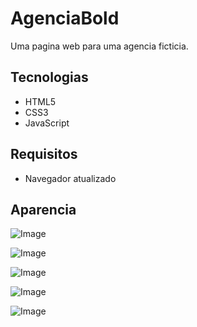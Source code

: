# AgenciaBold
Uma pagina web para uma agencia ficticia.

## Tecnologias
- HTML5
- CSS3
- JavaScript

## Requisitos
- Navegador atualizado

## Aparencia

![Image](https://github.com/user-attachments/assets/f5519168-b8b7-4aa6-b41e-5f5fb5216ea1)

![Image](https://github.com/user-attachments/assets/e4959a5b-a08f-40e7-88f8-432d88a6df82)

![Image](https://github.com/user-attachments/assets/a6444e0f-87f6-4413-b14c-6b6c497300b8)

![Image](https://github.com/user-attachments/assets/fb4f6fa8-45e2-42c8-852e-383263ac863e)

![Image](https://github.com/user-attachments/assets/b361e307-c122-49a8-b471-1cdbb873f485)
